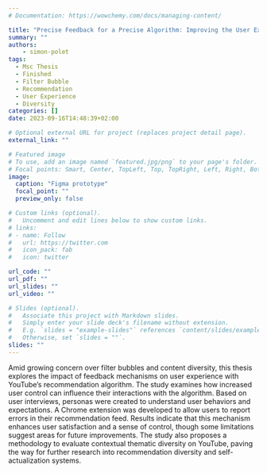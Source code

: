 ```yaml
---
# Documentation: https://wowchemy.com/docs/managing-content/

title: "Precise Feedback for a Precise Algorithm: Improving the User Experience on YouTube"
summary: ""
authors: 
    - simon-polet
tags:
  - Msc Thesis
  - Finished
  - Filter Bubble
  - Recommendation 
  - User Experience
  - Diversity
categories: []
date: 2023-09-16T14:48:39+02:00

# Optional external URL for project (replaces project detail page).
external_link: ""

# Featured image
# To use, add an image named `featured.jpg/png` to your page's folder.
# Focal points: Smart, Center, TopLeft, Top, TopRight, Left, Right, BottomLeft, Bottom, BottomRight.
image:
  caption: "Figma prototype"
  focal_point: ""
  preview_only: false

# Custom links (optional).
#   Uncomment and edit lines below to show custom links.
# links:
# - name: Follow
#   url: https://twitter.com
#   icon_pack: fab
#   icon: twitter

url_code: ""
url_pdf: ""
url_slides: ""
url_video: ""

# Slides (optional).
#   Associate this project with Markdown slides.
#   Simply enter your slide deck's filename without extension.
#   E.g. `slides = "example-slides"` references `content/slides/example-slides.md`.
#   Otherwise, set `slides = ""`.
slides: ""
---
```


Amid growing concern over filter bubbles and content diversity, this thesis explores the impact of feedback mechanisms on user experience with YouTube’s recommendation algorithm. The study examines how increased user control can influence their interactions with the algorithm. Based on user interviews, personas were created to understand user behaviors and expectations. A Chrome extension was developed to allow users to report errors in their recommendation feed. Results indicate that this mechanism enhances user satisfaction and a sense of control, though some limitations suggest areas for future improvements. The study also proposes a methodology to evaluate contextual thematic diversity on YouTube, paving the way for further research into recommendation diversity and self-actualization systems.
